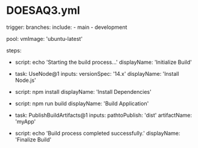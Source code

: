 # DOESAQ3.yml

trigger:
  branches:
    include:
      - main
      - development

pool:
  vmImage: 'ubuntu-latest'

steps:
- script: echo 'Starting the build process...'
  displayName: 'Initialize Build'

- task: UseNode@1
  inputs:
    versionSpec: '14.x'
    displayName: 'Install Node.js'

- script: npm install
  displayName: 'Install Dependencies'

- script: npm run build
  displayName: 'Build Application'

- task: PublishBuildArtifacts@1
  inputs:
    pathtoPublish: 'dist'
    artifactName: 'myApp'

- script: echo 'Build process completed successfully.'
  displayName: 'Finalize Build'
